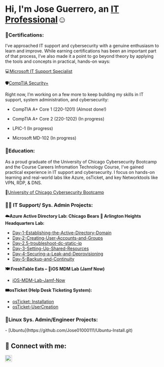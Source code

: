 <h1>Hi, I'm Jose Guerrero, an <a href="https://linkedin.com/in/JoGuerrero">IT Professional</a>☺</h1>

<h3>📜Certifications:</h3>
I’ve approached IT support and cybersecurity with a genuine enthusiasm to learn and improve. While earning certifications has been an important part of that process, I’ve also made it a point to go beyond theory by applying the tools and concepts in practical, hands-on ways:

💻[Microsoft IT Support Specialist](https://coursera.org/share/faeda664b69737dd41e44fc38e2bf1a8)

🛡️[CompTIA Security+](https://www.credly.com/badges/9678f89d-5ba9-4d57-8190-42ead314d0e8/public_url)

Right now, I’m working on a few more to keep building my skills in IT support, system administration, and cybersecurity:

- CompTIA A+ Core 1 (220-1201) (Almost done!)

- CompTIA A+ Core 2 (220-1202) (In progress)

- LPIC-1 (In progress)

- Microsoft MD-102 (In progress)

<h3>🏫Education:</h3>
As a proud graduate of the University of Chicago Cybersecurity Bootcamp and the Course Careers Infromation Technology Course, I’ve gained practical experience in IT support and cybersecurity. I focus on hands-on learning and real-world labs like Azure, osTicket, and key Networktools like VPN, RDP, & DNS.

📖[University of Chicago Cybersecurity Bootcamp](https://api.accredible.com/v1/auth/invite?code=35e53e09a9edc315ec86&credential_id=310bfba5-0ffc-4fa6-9e8c-adb7f61fb82b&url=https%3A%2F%2Fcredentials.professional.uchicago.edu%2F310bfba5-0ffc-4fa6-9e8c-adb7f61fb82b&ident=3a4a094f-62f5-46ea-97a5-88df8c6fee68/)

<h3>👨‍💻 IT Support/ Sys. Admin Projects:</h3>

<b>☁️Azure Active Directory Lab: Chicago Bears 🐻 Arlington Heights Headquarters Lab:</b>
  - [Day-1-Establishing-the-Active-Directory-Domain](https://github.com/Jose01000111/Day-1-Establishing-the-Active-Directory-Domain.git)
  - [Day-2-Creating-User-Accounts-and-Groups](https://github.com/Jose01000111/Day-2-Creating-User-Accounts-and-Groups.git)
  - [Day-2.5-troubleshoot-dc-static-ip](https://github.com/Jose01000111/troubleshoot-dc-static-ip.git)
  - [Day-3-Setting-Up-Shared-Resources](https://github.com/Jose01000111/Day-3-Setting-Up-Shared-Resources.git)
  - [Day-4-Securing-a-Leak-and-Deprovisioning](https://github.com/Jose01000111/Day-4-Securing-a-Leak-and-Deprovisioning.git)
  - [Day-5-Backup-and-Continuity](https://github.com/Jose01000111/Day-5-Backup-and-Continuity.git)

<b>🍽️ FreshTable Eats – 📲iOS MDM Lab (Jamf Now)</b>
   - [iOS-MDM-Lab-Jamf-Now](https://github.com/Jose01000111/iOS-MDM-Lab-Jamf-Now-.git) 
  
  <b>🎟️osTicket (Help Desk Ticketing System):</b>
  - [osTicket: Installation](https://github.com/Jose01000111/osTicket-Install.git)
  - [osTicket-UserCreation](https://github.com/Jose01000111/osTicket-UserCreation.git)

<h3>🐧Linux Sys. Admin/Engineer Projects:</h3>
- [Ubuntu](https://github.com/Jose01000111/Ubuntu-Install.git)

<h2>🔗 Connect with me:</h2>

[<img align="left" alt="Josh | LinkedIn" width="22px" src="https://cdn.jsdelivr.net/npm/simple-icons@v3/icons/linkedin.svg" />](https://www.linkedin.com/in/joguerrero?lipi=urn%3Ali%3Apage%3Ad_flagship3_profile_view_base_contact_details%3Bjil44Fe3S3e2ER8ZpHH2oA%3D%3D)

